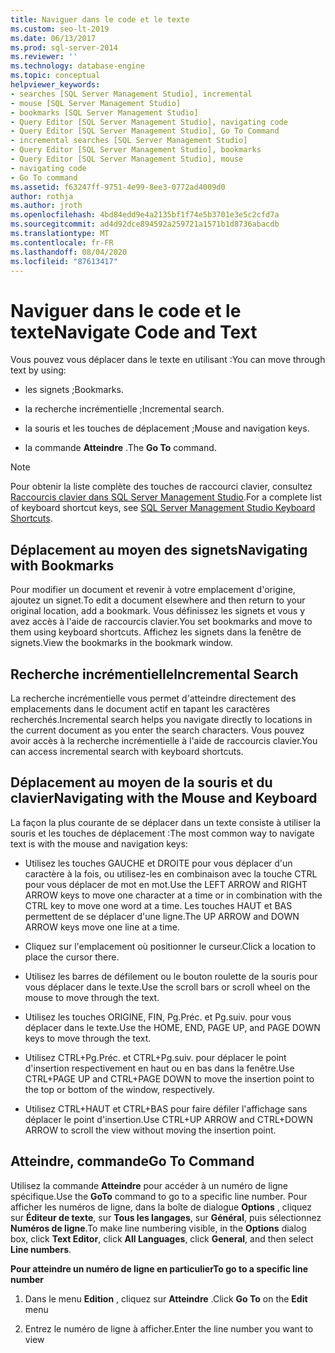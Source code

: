 ```yaml
---
title: Naviguer dans le code et le texte
ms.custom: seo-lt-2019
ms.date: 06/13/2017
ms.prod: sql-server-2014
ms.reviewer: ''
ms.technology: database-engine
ms.topic: conceptual
helpviewer_keywords:
- searches [SQL Server Management Studio], incremental
- mouse [SQL Server Management Studio]
- bookmarks [SQL Server Management Studio]
- Query Editor [SQL Server Management Studio], navigating code
- Query Editor [SQL Server Management Studio], Go To Command
- incremental searches [SQL Server Management Studio]
- Query Editor [SQL Server Management Studio], bookmarks
- Query Editor [SQL Server Management Studio], mouse
- navigating code
- Go To command
ms.assetid: f63247ff-9751-4e99-8ee3-0772ad4009d0
author: rothja
ms.author: jroth
ms.openlocfilehash: 4bd84edd9e4a2135bf1f74e5b3701e3e5c2cfd7a
ms.sourcegitcommit: ad4d92dce894592a259721a1571b1d8736abacdb
ms.translationtype: MT
ms.contentlocale: fr-FR
ms.lasthandoff: 08/04/2020
ms.locfileid: "87613417"
---
```

# <a name="navigate-code-and-text"></a><span data-ttu-id="4dc8c-102">Naviguer dans le code et le texte</span><span class="sxs-lookup"><span data-stu-id="4dc8c-102">Navigate Code and Text</span></span>
  <span data-ttu-id="4dc8c-103">Vous pouvez vous déplacer dans le texte en utilisant :</span><span class="sxs-lookup"><span data-stu-id="4dc8c-103">You can move through text by using:</span></span>  
  
-   <span data-ttu-id="4dc8c-104">les signets ;</span><span class="sxs-lookup"><span data-stu-id="4dc8c-104">Bookmarks.</span></span>  
  
-   <span data-ttu-id="4dc8c-105">la recherche incrémentielle ;</span><span class="sxs-lookup"><span data-stu-id="4dc8c-105">Incremental search.</span></span>  
  
-   <span data-ttu-id="4dc8c-106">la souris et les touches de déplacement ;</span><span class="sxs-lookup"><span data-stu-id="4dc8c-106">Mouse and navigation keys.</span></span>  
  
-   <span data-ttu-id="4dc8c-107">la commande **Atteindre** .</span><span class="sxs-lookup"><span data-stu-id="4dc8c-107">The **Go To** command.</span></span>  
  
> [!NOTE]  
>  <span data-ttu-id="4dc8c-108">Pour obtenir la liste complète des touches de raccourci clavier, consultez [Raccourcis clavier dans SQL Server Management Studio](../../ssms/sql-server-management-studio-keyboard-shortcuts.md).</span><span class="sxs-lookup"><span data-stu-id="4dc8c-108">For a complete list of keyboard shortcut keys, see [SQL Server Management Studio Keyboard Shortcuts](../../ssms/sql-server-management-studio-keyboard-shortcuts.md).</span></span>  
  
## <a name="navigating-with-bookmarks"></a><span data-ttu-id="4dc8c-109">Déplacement au moyen des signets</span><span class="sxs-lookup"><span data-stu-id="4dc8c-109">Navigating with Bookmarks</span></span>  
 <span data-ttu-id="4dc8c-110">Pour modifier un document et revenir à votre emplacement d'origine, ajoutez un signet.</span><span class="sxs-lookup"><span data-stu-id="4dc8c-110">To edit a document elsewhere and then return to your original location, add a bookmark.</span></span> <span data-ttu-id="4dc8c-111">Vous définissez les signets et vous y avez accès à l'aide de raccourcis clavier.</span><span class="sxs-lookup"><span data-stu-id="4dc8c-111">You set bookmarks and move to them using keyboard shortcuts.</span></span> <span data-ttu-id="4dc8c-112">Affichez les signets dans la fenêtre de signets.</span><span class="sxs-lookup"><span data-stu-id="4dc8c-112">View the bookmarks in the bookmark window.</span></span>  
  
## <a name="incremental-search"></a><span data-ttu-id="4dc8c-113">Recherche incrémentielle</span><span class="sxs-lookup"><span data-stu-id="4dc8c-113">Incremental Search</span></span>  
 <span data-ttu-id="4dc8c-114">La recherche incrémentielle vous permet d'atteindre directement des emplacements dans le document actif en tapant les caractères recherchés.</span><span class="sxs-lookup"><span data-stu-id="4dc8c-114">Incremental search helps you navigate directly to locations in the current document as you enter the search characters.</span></span> <span data-ttu-id="4dc8c-115">Vous pouvez avoir accès à la recherche incrémentielle à l'aide de raccourcis clavier.</span><span class="sxs-lookup"><span data-stu-id="4dc8c-115">You can access incremental search with keyboard shortcuts.</span></span>  
  
## <a name="navigating-with-the-mouse-and-keyboard"></a><span data-ttu-id="4dc8c-116">Déplacement au moyen de la souris et du clavier</span><span class="sxs-lookup"><span data-stu-id="4dc8c-116">Navigating with the Mouse and Keyboard</span></span>  
 <span data-ttu-id="4dc8c-117">La façon la plus courante de se déplacer dans un texte consiste à utiliser la souris et les touches de déplacement :</span><span class="sxs-lookup"><span data-stu-id="4dc8c-117">The most common way to navigate text is with the mouse and navigation keys:</span></span>  
  
-   <span data-ttu-id="4dc8c-118">Utilisez les touches GAUCHE et DROITE pour vous déplacer d'un caractère à la fois, ou utilisez-les en combinaison avec la touche CTRL pour vous déplacer de mot en mot.</span><span class="sxs-lookup"><span data-stu-id="4dc8c-118">Use the LEFT ARROW and RIGHT ARROW keys to move one character at a time or in combination with the CTRL key to move one word at a time.</span></span> <span data-ttu-id="4dc8c-119">Les touches HAUT et BAS permettent de se déplacer d'une ligne.</span><span class="sxs-lookup"><span data-stu-id="4dc8c-119">The UP ARROW and DOWN ARROW keys move one line at a time.</span></span>  
  
-   <span data-ttu-id="4dc8c-120">Cliquez sur l'emplacement où positionner le curseur.</span><span class="sxs-lookup"><span data-stu-id="4dc8c-120">Click a location to place the cursor there.</span></span>  
  
-   <span data-ttu-id="4dc8c-121">Utilisez les barres de défilement ou le bouton roulette de la souris pour vous déplacer dans le texte.</span><span class="sxs-lookup"><span data-stu-id="4dc8c-121">Use the scroll bars or scroll wheel on the mouse to move through the text.</span></span>  
  
-   <span data-ttu-id="4dc8c-122">Utilisez les touches ORIGINE, FIN, Pg.Préc. et Pg.suiv. pour vous déplacer dans le texte.</span><span class="sxs-lookup"><span data-stu-id="4dc8c-122">Use the HOME, END, PAGE UP, and PAGE DOWN keys to move through the text.</span></span>  
  
-   <span data-ttu-id="4dc8c-123">Utilisez CTRL+Pg.Préc. et CTRL+Pg.suiv. pour déplacer le point d'insertion respectivement en haut ou en bas dans la fenêtre.</span><span class="sxs-lookup"><span data-stu-id="4dc8c-123">Use CTRL+PAGE UP and CTRL+PAGE DOWN to move the insertion point to the top or bottom of the window, respectively.</span></span>  
  
-   <span data-ttu-id="4dc8c-124">Utilisez CTRL+HAUT et CTRL+BAS pour faire défiler l'affichage sans déplacer le point d'insertion.</span><span class="sxs-lookup"><span data-stu-id="4dc8c-124">Use CTRL+UP ARROW and CTRL+DOWN ARROW to scroll the view without moving the insertion point.</span></span>  
  
## <a name="go-to-command"></a><span data-ttu-id="4dc8c-125">Atteindre, commande</span><span class="sxs-lookup"><span data-stu-id="4dc8c-125">Go To Command</span></span>  
 <span data-ttu-id="4dc8c-126">Utilisez la commande **Atteindre** pour accéder à un numéro de ligne spécifique.</span><span class="sxs-lookup"><span data-stu-id="4dc8c-126">Use the **GoTo** command to go to a specific line number.</span></span> <span data-ttu-id="4dc8c-127">Pour afficher les numéros de ligne, dans la boîte de dialogue **Options** , cliquez sur **Éditeur de texte**, sur **Tous les langages**, sur **Général**, puis sélectionnez **Numéros de ligne**.</span><span class="sxs-lookup"><span data-stu-id="4dc8c-127">To make line numbering visible, in the **Options** dialog box, click **Text Editor**, click **All Languages**, click **General**, and then select **Line numbers**.</span></span>  
  
 <span data-ttu-id="4dc8c-128">**Pour atteindre un numéro de ligne en particulier**</span><span class="sxs-lookup"><span data-stu-id="4dc8c-128">**To go to a specific line number**</span></span>  
  
1.  <span data-ttu-id="4dc8c-129">Dans le menu **Edition** , cliquez sur **Atteindre** .</span><span class="sxs-lookup"><span data-stu-id="4dc8c-129">Click **Go To** on the **Edit** menu</span></span>  
  
2.  <span data-ttu-id="4dc8c-130">Entrez le numéro de ligne à afficher.</span><span class="sxs-lookup"><span data-stu-id="4dc8c-130">Enter the line number you want to view</span></span>  
  
  
